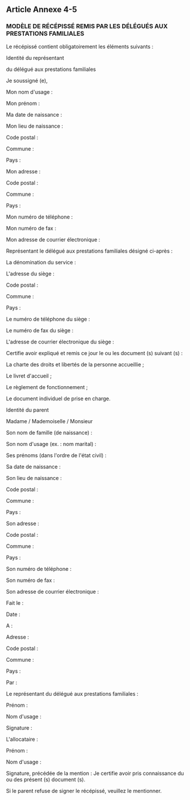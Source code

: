 ## Article Annexe 4-5

### MODÈLE DE RÉCÉPISSÉ REMIS PAR LES DÉLÉGUÉS AUX PRESTATIONS FAMILIALES

Le récépissé contient obligatoirement les éléments suivants :

Identité du représentant

du délégué aux prestations familiales

Je soussigné (e),

Mon nom d'usage :

Mon prénom :

Ma date de naissance :

Mon lieu de naissance :

Code postal :

Commune :

Pays :

Mon adresse :

Code postal :

Commune :

Pays :

Mon numéro de téléphone :

Mon numéro de fax :

Mon adresse de courrier électronique :

Représentant le délégué aux prestations familiales désigné ci-après :


La dénomination du service :

L'adresse du siège :

Code postal :

Commune :

Pays :

Le numéro de téléphone du siège :

Le numéro de fax du siège :

L'adresse de courrier électronique du siège :

Certifie avoir expliqué et remis ce jour le ou les document (s) suivant (s) :

La charte des droits et libertés de la personne accueillie ;

Le livret d'accueil ;

Le règlement de fonctionnement ;

Le document individuel de prise en charge.

Identité du parent

Madame / Mademoiselle / Monsieur

Son nom de famille (de naissance) :

Son nom d'usage (ex. : nom marital) :

Ses prénoms (dans l'ordre de l'état civil) :

Sa date de naissance :

Son lieu de naissance :

Code postal :

Commune :

Pays :

Son adresse :

Code postal :

Commune :


Pays :

Son numéro de téléphone :

Son numéro de fax :

Son adresse de courrier électronique :

Fait le :

Date :

A :

Adresse :

Code postal :

Commune :

Pays :

Par :

Le représentant du délégué aux prestations familiales :

Prénom :

Nom d'usage :

Signature :

L'allocataire :

Prénom :

Nom d'usage :

Signature, précédée de la mention : Je certifie avoir pris connaissance du ou des présent (s) document (s).

Si le parent refuse de signer le récépissé, veuillez le mentionner.

